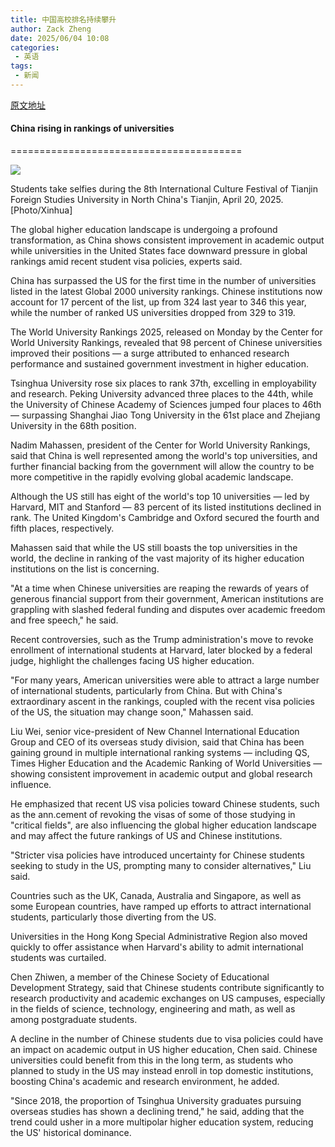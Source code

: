 ```yaml
---
title: 中国高校排名持续攀升
author: Zack Zheng
date: 2025/06/04 10:08
categories:
 - 英语
tags:
 - 新闻
--- 
```


[原文地址](https://www.chinadaily.com.cn/a/202506/04/WS683f8220a310a04af22c2fd3.html)

#### China rising in <Phon phon="/ˈræŋkɪŋ/" type="n." mean="地位，排名，排位(尤指在体育运动中);(某项体育运动的)最佳运动员排名表" >rankings</Phon> of universities

========================================

![](https://img2.chinadaily.com.cn/images/202506/04/683f8220a310a04a96799e96.jpeg)

Students take <Phon phon="/ˈsɛlfi/" type="n." mean="自拍；自拍照（selfie的复数）" >selfies</Phon> during the 8th International Culture Festival of Tianjin Foreign Studies University in North China's Tianjin, April 20, 2025. \[Photo/Xinhua\]

The global higher education <Phon phon="/ˈlæn(d)ˌskeɪp/" type="n." mean="（陆上，尤指乡村的）风景，景色；形势，情形；（陆上或乡村）风景画；横向打印格式">landscape</Phon> is <Phon phon="/ˌʌndərˈɡoʊ/" type="vt." mean="经历，经受（undergo 的现在分词）">undergoing</Phon> a <Phon phon="/prəˈfaʊnd/" type="adj." mean="影响）深刻的，极大的；（感情）强烈的，深切的；（思想）深邃的，（见解）深刻的；<文>深的，深处的；完全的；艰深的，玄奥的；（疾病，残疾）严重的">profound</Phon> <Phon phon="/ˌtrænsfərˈmeɪʃ(ə)n" type="n." mean="彻底或重大的）改观，变化，转变；（用于南非）民主改革；舞台场景的突变；（动物生命周期中的）变态；（物理）嬗变，核的转换；（数，逻）变换；（语言学）转换；（生）遗传转化；（生）细胞转化">transformation</Phon>, as China shows <Phon phon="/kənˈsɪstənt/" type="adj." mean="始终如一的，一贯的；持续的，连续的；固守的，坚持的；一致的，吻合的">consistent</Phon> improvement in academic output while universities in the United States face <Phon phon="/ˈdaʊnwərd/" type="adj. | adv." mean="向下的，下降的">downward</Phon> pressure in global rankings <Phon phon="/əˈmɪd/" type="prep." mean="在……过程中，在……中；四周是，被……所环绕">amid</Phon> recent student visa <Phon phon="/ˈpɑːləsiz/" type="n." mean="政策，方针，策略；保险单（policy 的复数）；">policies</Phon>, experts said.

China has <Phon phon="/sərˈpæs/" type="v." mean="超过，凌驾（surpass 的过去分词形式）">surpassed</Phon> the US for the first time in the number of universities listed in the latest Global 2000 university rankings. Chinese <Phon phon="/ˌɪnstɪˈtuʃənz/" type="n." mean="机构，团体；社会收容机构；制度，习俗（institution 的复数）">institutions</Phon> now account for 17 percent of the list, up from 324 last year to 346 this year, while the number of <Phon phon="/ræŋkt/" type="v." mean="排名；归类于（rank 的过去分词）">ranked</Phon> US universities dropped from 329 to 319.

The World University Rankings 2025, released on Monday by the Center for World University Rankings, <Phon phon="/rɪˈviːld/" type="v." mean="揭露，透露；显示（reveal 的过去式和过去分词）">revealed</Phon> that 98 percent of Chinese universities improved their positions — a <Phon phon="/sɜːrdʒ/" type="n.｜v." mean="激增，猛增；急剧上升，激增；（感情）涌起，涌现；（电压，电流）猛增，浪涌；">surge</Phon> attributed to <Phon phon="/ɪnˈhænst/" type="v.｜adj." mean="提高，增强（enhance 的过去式及过去分词）｜ 提高的，增强的">enhanced</Phon> research performance and <Phon phon="/səˈsteɪnd/" type="adj. | v." mean="持续的，持久的；坚定的，坚持不懈的 | 维持，保持；遭受，经受；（在体力或精神方面）支持，支撑（sustain 的过去式和过去分词）">sustained</Phon> government <Phon phon="/ɪnˈvestmənt/" type="n." mean="投资；值得买的东西；（时间、精力的）投入；<旧>包围，封锁">investment</Phon> in higher education.

<Phon phon="/ˈtsɪŋˌhwɑː/" type="n." mean="清华大学">Tsinghua</Phon> University rose six places to rank 37th, excelling in <Phon phon="/ɪmˌplɔɪəˈbɪləti/" type="n." mean="就业能力；[劳经] 受雇就业能力；受聘价值；可雇性">employability</Phon> and research. <Phon phon="/ˌpiːˈkɪŋ/" type="n." mean="北京的旧称，现在称 Beijing">Peking</Phon> University advanced three places to the 44th, while the University of Chinese Academy of Sciences jumped four places to 46th — <Phon phon="/sərˈpæsɪŋ/" type="adj. | adv. | v." mean="胜过的；卓越的；优秀的 | 卓越地；非凡地 | 优于，超出，胜过（surpass 的现在分词）">surpassing</Phon> Shanghai Jiao Tong University in the 61st place and Zhejiang University in the 68th position.

Nadim Mahassen, president of the Center for World University Rankings, said that China is well represented among the world's top universities, and further financial backing from the government will allow the country to be more <Phon phon="/kəmˈpetətɪv/" type="adj." mean="竞争的；好竞争的，好胜的；有竞争力的">competitive</Phon> in the rapidly evolving global academic landscape.

Although the US still has eight of the world's top 10 universities — led by Harvard, MIT and Stanford — 83 percent of its listed institutions declined in rank. The United Kingdom's Cambridge and Oxford secured the fourth and fifth places, respectively.

Mahassen said that while the US still boasts the top universities in the world, the decline in ranking of the vast majority of its higher education institutions on the list is concerning.

"At a time when Chinese universities are reaping the rewards of years of generous financial support from their government, American institutions are <Phon phon="/ˈɡræplɪŋ/" type="n. | v." mean="擒拿；探线；锚定 | 抓钩；扭打；握牢（grapple 的 ing 形式）">grappling</Phon> with <Phon phon="/slæʃt/" type="v." mean="削减（slash 的过去式及过去分词）">slashed</Phon> <Phon phon="/ˈfedərəl/" type="adj. | n." mean="联邦（制）的；（与）联邦政府（有关的）的；中央集权式的；（美国内战时期）北部联邦政府的 | 联邦探员，联邦政府官员；（美国南北战争时期）北部联邦政府支持者">federal</Phon> funding and <Phon phon="/dɪˈspjuːts; ˈdɪspjuːts/" type="n. | v." mean="争论，辩论，纠纷（dispute 的复数） | 对……提出质疑，否认；争论，辩论；争夺，竞争（dispute 的第三人称单数）">disputes</Phon> over academic freedom and free speech," he said.

Recent controversies, such as the Trump administration's move to <Phon phon="/rɪˈvoʊk/" type="v. | n." mean="撤回，撤销；（桥牌、惠斯特等牌戏中）有牌不跟 | 有牌不跟">revoke</Phon> <Phon phon="/ɪnˈroʊlmənt/" type="n." mean="登记；入伍">enrollment</Phon> of international students at Harvard, later blocked by a federal judge, highlight the challenges facing US higher education.

"For many years, American universities were able to <Phon phon="/əˈtrækt/" type="v." mean="吸引；（物体间）产生引力；引起；有吸引力">attract</Phon> a large number of international students, particularly from China. But with China's <Phon phon="/ɪkˈstrɔːrdəneri/" type="adj. | n." mean="异乎寻常的，令人惊奇的；非凡的，卓越的；特别的，临时的；特大（或多）的；特派的，特命的 | （公司正常业务活动之外的）非常账目，特支款项">extraordinary</Phon> ascent in the rankings, coupled with the recent visa policies of the US, the situation may change soon," Mahassen said.

Liu Wei, senior vice-president of New Channel International Education Group and CEO of its <Phon phon="/ˌoʊvərˈsiːz/" type="adj. | adv." mean="外国的，海外的 | 在国外，在海外">overseas</Phon> study division, said that China has been gaining ground in multiple international ranking systems — including QS, Times Higher Education and the Academic Ranking of World Universities — showing consistent improvement in academic output and global research influence.

He <Phon phon="/ˈemfəsaɪzd/" type="v." mean="强调，着重；重读（单词或短语）；使突出（或明显）（emphasize 的过去式和过去分词）">emphasized</Phon> that recent US visa policies toward Chinese students, such as the ann.cement of revoking the visas of some of those studying in "critical fields", are also influencing the global higher education landscape and may affect the future rankings of US and Chinese institutions.

"Stricter visa policies have introduced uncertainty for Chinese students seeking to study in the US, <Phon phon="/ˈprɑːmptɪŋ/" type="n. | v." mean="激励；提示；刺激；劝说；督促 | 促进；激起；鼓舞（prompt 的现在分词）">prompting</Phon> many to consider alternatives," Liu said.

Countries such as the UK, Canada, Australia and Singapore, as well as some European countries, have <Phon phon="/ræmpt/" type="adj. | v." mean="倾斜的 | 猛撞；狮子等用后脚立起；使成斜面；敲诈勒索（ramp 的过去分词形式）">ramped</Phon> up efforts to attract international students, particularly those <Phon phon="/daɪˈvɜːrtɪŋ/" type="adj. | v." mean="有趣的；令人快乐的 | 使转移；使得到消遣（divert 的现在分词）">diverting</Phon> from the US.

Universities in the Hong Kong Special Administrative Region also moved quickly to offer <Phon phon="/əˈsɪstəns/" type="n." mean="帮助，援助">assistance</Phon> when Harvard's ability to <Phon phon="/ædˈmɪt/" type="v." mean="（勉强）承认；招认，招供；准许进入（某处）；接纳，接收（入学）；收治，接收入院；承认……有效；容许，为……留有余地">admit</Phon> international students was <Phon phon="/kɜːrˈteɪl/" type="v." mean="减缩，限制；剪短；剥夺……特权等">curtailed</Phon>.

Chen Zhiwen, a member of the Chinese Society of Educational Development <Phon phon="/ˈstrætədʒi/" type="n." mean="尤指为获得某物制定长期的）策略，行动计划；战略，战略学">Strategy</Phon>, said that Chinese students contribute <Phon phon="/sɪɡˈnɪfɪkəntli/" type="adv." mean="显著地，相当数量地；值得注意的是（用于表示某事非常重要）；意味深长地，别有含意地">significantly</Phon> to research productivity and academic exchanges on US campuses, especially in the fields of science, technology, engineering and math, as well as among <Phon phon="/ˌpoʊstˈɡrædʒuət/" type="n. | adj." mean="<英>研究生；<美>博士，博士后研究人员 | <英>研究生的；<美>博士后的">postgraduate</Phon> students.

A decline in the number of Chinese students due to visa policies could have an <Phon phon="/ˈɪmpækt/" type="n. | v." mean="撞击，冲击力；巨大影响，强大作用 | 冲击，撞击；挤入，压紧；（对……）产生影响">impact</Phon> on academic output in US higher education, Chen said. Chinese universities could benefit from this in the long term, as students who planned to study in the US may instead enroll in top <Phon phon="/dəˈmestɪk/" type="adj. | n." mean="国内的，本国的；家用的，家庭的；喜爱家庭生活的，乐于操持家务的；非野生的，驯养的 | 家庭纠纷，家庭矛盾；佣人，家仆；<美>国货，本地产品">domestic</Phon> institutions, <Phon phon="/buːst/" type="v. | n." mean="使增长，推动；<美，非正式>偷窃；宣扬，推广 | 推动，促进；广告，宣扬">boosting</Phon> China's academic and research environment, he added.

"Since 2018, the <Phon phon="/prəˈpɔːrʃ(ə)n/" type="n. | v." mean="部分，份额；比例；正确的比例，均衡；大小，程度（proportions）；（事情的）重要性，严重性；等比关系 | <正式> 使（某物）成比例，使相称；分摊">proportion</Phon> of Tsinghua University graduates pursuing overseas studies has shown a declining <Phon phon="/trend/" type="n. | v." mean="趋势，动态；时尚，风尚；热门话题 | <美>趋向，倾向；（尤指地理特征的）走向；成为热门话题">trend</Phon>," he said, adding that the trend could usher in a more <Phon phon="/ˌmʌltəˈpoʊlər/" type="adj." mean="多极的">multipolar</Phon> higher education system, reducing the US' historical <Phon phon="/ˈdɑːmɪnəns/" type="n." mean="优势，支配地位">dominance</Phon>.
